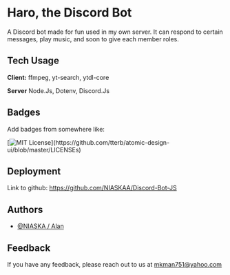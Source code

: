 # Haro, the Discord Bot
A Discord bot made for fun used in my own server. It can respond to certain messages, play music, and soon to give each member roles.

    
## Tech Usage

**Client:** ffmpeg, yt-search, ytdl-core

**Server** Node.Js, Dotenv, Discord.Js


## Badges

Add badges from somewhere like: 

[![MIT License](https://img.shields.io/apm/l/atomic-design-ui.svg?)](https://github.com/tterb/atomic-design-ui/blob/master/LICENSEs)

  
## Deployment

Link to github: https://github.com/NIASKAA/Discord-Bot-JS


## Authors

- [@NIASKA / Alan](https://github.com/NIASKAA)

  
## Feedback

If you have any feedback, please reach out to us at mkman751@yahoo.com
